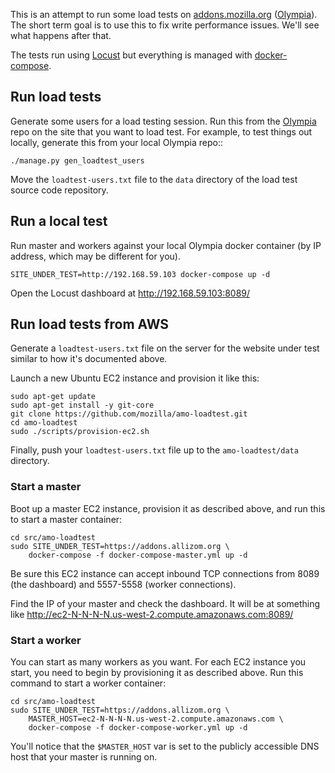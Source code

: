 This is an attempt to run some load tests on
[addons.mozilla.org](https://addons.mozilla.org/) ([Olympia](https://github.com/mozilla/olympia)).
The short term goal is to use this to fix write performance issues.
We'll see what happens after that.

The tests run using [Locust](http://locust.io/) but everything is managed with
[docker-compose](https://docs.docker.com/compose/).


## Run load tests

Generate some users for a load testing session.
Run this from the [Olympia](https://github.com/mozilla/olympia) repo
on the site that you want to load test. For example, to test things out locally,
generate this from your local Olympia repo::

    ./manage.py gen_loadtest_users

Move the `loadtest-users.txt` file to the `data` directory of the load test
source code repository.

## Run a local test

Run master and workers against your local Olympia docker container (by IP
address, which may be different for you).

    SITE_UNDER_TEST=http://192.168.59.103 docker-compose up -d

Open the Locust dashboard at http://192.168.59.103:8089/

## Run load tests from AWS

Generate a `loadtest-users.txt` file on the server for the website under test
similar to how it's documented above.

Launch a new Ubuntu EC2 instance and provision it like this:

    sudo apt-get update
    sudo apt-get install -y git-core
    git clone https://github.com/mozilla/amo-loadtest.git
    cd amo-loadtest
    sudo ./scripts/provision-ec2.sh

Finally, push your `loadtest-users.txt` file up to the
`amo-loadtest/data` directory.

### Start a master

Boot up a master EC2 instance, provision it as described above,
and run this to start a master container:

    cd src/amo-loadtest
    sudo SITE_UNDER_TEST=https://addons.allizom.org \
        docker-compose -f docker-compose-master.yml up -d

Be sure this EC2 instance can accept inbound TCP connections from 8089 (the
dashboard) and 5557-5558 (worker connections).

Find the IP of your master and check the dashboard. It will be
at something like http://ec2-N-N-N-N.us-west-2.compute.amazonaws.com:8089/

### Start a worker

You can start as many workers as you want. For each EC2 instance you start, you
need to begin by provisioning it as described above.
Run this command to start a worker container:

    cd src/amo-loadtest
    sudo SITE_UNDER_TEST=https://addons.allizom.org \
        MASTER_HOST=ec2-N-N-N-N.us-west-2.compute.amazonaws.com \
        docker-compose -f docker-compose-worker.yml up -d

You'll notice that the `$MASTER_HOST` var is set to the publicly accessible DNS
host that your master is running on.
